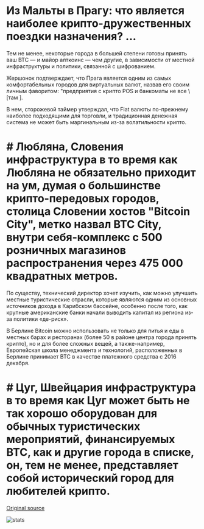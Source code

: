 # Из Мальты в Прагу: что является наиболее крипто-дружественных поездки назначения? ...

Тем не менее, некоторые города в большей степени готовы принять ваш BTC — и майор алткоинс — чем другие, в зависимости от местной инфраструктуры и политики, связанной с шифрованием.

Жершонок подтверждает, что Прага является одним из самых комфортабельных городов для виртуальных валют, назвав его своим личным фаворитом: "предприятия с крипто POS и банкоматы не все \ [там \].

В нем, сторожевой таймер утверждал, что Fiat валюты по-прежнему наиболее подходящими для торговли, и традиционная денежная система не может быть маргинальным из-за волатильности крипто.

# # Любляна, Словения инфраструктура в то время как Любляна не обязательно приходит на ум, думая о большинстве крипто-передовых городов, столица Словении хостов "Bitcoin City", метко назвал BTC City, внутри себя-комплекс с 500 розничных магазинов распространения через 475 000 квадратных метров.

По существу, технический директор хочет изучить, как можно улучшить местные туристические отрасли, которые являются одним из основных источников дохода в Карибском бассейне, особенно после того, как крупные американские банки начали выводить капитал из региона из-за политики «де-риск».

В Берлине Bitcoin можно использовать не только для питья и еды в местных барах и ресторанах (более 50 в районе центра города принять крипто), но и для более сложных вещей, а также-например, Европейская школа менеджмента и технологий, расположенных в Берлине принимает BTC в качестве платежного средства с 2016 декабря.

# # Цуг, Швейцария инфраструктура в то время как Цуг может быть не так хорошо оборудован для обычных туристических мероприятий, финансируемых BTC, как и другие города в списке, он, тем не менее, представляет собой исторический город для любителей крипто.

[Original source](https://cointelegraph.com/news/from-malta-to-prague-what-is-the-most-crypto-friendly-travel-destination)

![stats](https://c.statcounter.com/11760860/0/a89fa40b/1/ "stats")